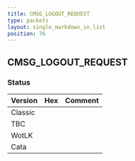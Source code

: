 ```yaml
---
title: CMSG_LOGOUT_REQUEST
type: packets
layout: single_markdown_in_list
position: 76
---
```


## CMSG_LOGOUT_REQUEST

### Status

Version | Hex | Comment
---------- | ---------- | ---------- 
Classic |  |  
TBC |  |  
WotLK |  |  
Cata |  |  
